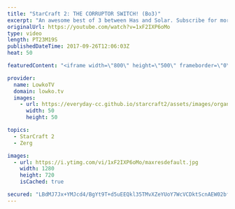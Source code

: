 ```yaml
---
title: "StarCraft 2: THE CORRUPTOR SWITCH! (Bo3)"
excerpt: "An awesome best of 3 between Has and Solar. Subscribe for more videos: http://lowko.tv/youtube Mass Oracle in a Pro game: https://goo.gl/W65Hvg  Has is known his for his insane strategies. Solar knows of this as well, and decides to play very careful in these matches between a top of the line Zerg player"
originalUrl: https://youtube.com/watch?v=1xF2IXP6oMo
type: video
length: PT23M19S
publishedDateTime: 2017-09-26T12:06:03Z
heat: 50

featuredContent: "<iframe width=\"800\" height=\"500\" frameborder=\"0\" src=\"https://www.youtube.com/embed/1xF2IXP6oMo\" allow=\"accelerometer; autoplay; encrypted-media; gyroscope; picture-in-picture\" allowfullscreen></iframe>"

provider:
  name: LowkoTV
  domain: lowko.tv
  images:
    - url: https://everyday-cc.github.io/starcraft2/assets/images/organizations/lowko.tv-50x50.jpg
      width: 50
      height: 50

topics:
  - StarCraft 2
  - Zerg

images:
  - url: https://i.ytimg.com/vi/1xF2IXP6oMo/maxresdefault.jpg
    width: 1280
    height: 720
    isCached: true

secured: "LBdMJ7Jx+YMJcd4/BgYt9T+d5uEEQkl35TMvXZeYUoY7WcVCDktScnAEW02bfCv1bTeYJkTo6vY3EfFEiltSyhxcfHBxseE82Rrytfa0D5CsXZFX4tDZ8mjAwIyN3EgqqvoqXI5ovaJsSvm8evuTJT3nx1IkpJPpcA6T7/w1B15kxcQgoVlxr8xdnaEY0xmDY3rz8N4NFzU5fBaXVPS7SSatnrroMsvYqOdeoeJsiVmuka8Ni7+CtZDBZj1vA5tsO4NzaSmBAB4QMIiPlrD7of9spOzn8t6vTR25EkCcuZPngVFlYYYxV5OAuJBuInC6YPxL1dSytpu3a9jq/V4z+YXjhZgQsEkwJgeUTiXKOA+LVHyUNooyn59If2E3cCgkDvEIvigfqBrkxcOfgpaObPqN21dSIwqCuRlp0SiwKkg=;JnySdBwf4/bs5DMcD0yA7w=="
---
```


